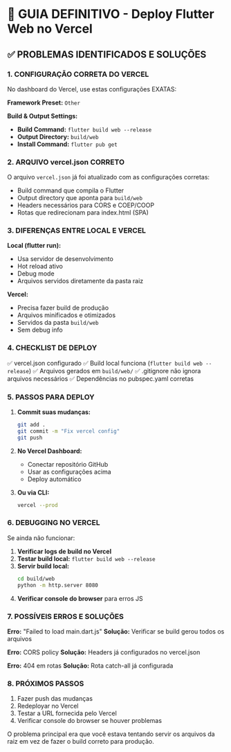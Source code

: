 # 🚀 GUIA DEFINITIVO - Deploy Flutter Web no Vercel

## ✅ PROBLEMAS IDENTIFICADOS E SOLUÇÕES

### 1. **CONFIGURAÇÃO CORRETA DO VERCEL**

No dashboard do Vercel, use estas configurações EXATAS:

**Framework Preset:** `Other`

**Build & Output Settings:**
- **Build Command:** `flutter build web --release`
- **Output Directory:** `build/web`
- **Install Command:** `flutter pub get`

### 2. **ARQUIVO vercel.json CORRETO**

O arquivo `vercel.json` já foi atualizado com as configurações corretas:
- Build command que compila o Flutter
- Output directory que aponta para `build/web`
- Headers necessários para CORS e COEP/COOP
- Rotas que redirecionam para index.html (SPA)

### 3. **DIFERENÇAS ENTRE LOCAL E VERCEL**

**Local (flutter run):**
- Usa servidor de desenvolvimento
- Hot reload ativo
- Debug mode
- Arquivos servidos diretamente da pasta raiz

**Vercel:**
- Precisa fazer build de produção
- Arquivos minificados e otimizados
- Servidos da pasta `build/web`
- Sem debug info

### 4. **CHECKLIST DE DEPLOY**

✅ vercel.json configurado
✅ Build local funciona (`flutter build web --release`)
✅ Arquivos gerados em `build/web/`
✅ .gitignore não ignora arquivos necessários
✅ Dependências no pubspec.yaml corretas

### 5. **PASSOS PARA DEPLOY**

1. **Commit suas mudanças:**
   ```bash
   git add .
   git commit -m "Fix vercel config"
   git push
   ```

2. **No Vercel Dashboard:**
   - Conectar repositório GitHub
   - Usar as configurações acima
   - Deploy automático

3. **Ou via CLI:**
   ```bash
   vercel --prod
   ```

### 6. **DEBUGGING NO VERCEL**

Se ainda não funcionar:

1. **Verificar logs de build no Vercel**
2. **Testar build local:** `flutter build web --release`
3. **Servir build local:** 
   ```bash
   cd build/web
   python -m http.server 8080
   ```
4. **Verificar console do browser** para erros JS

### 7. **POSSÍVEIS ERROS E SOLUÇÕES**

**Erro:** "Failed to load main.dart.js"
**Solução:** Verificar se build gerou todos os arquivos

**Erro:** CORS policy
**Solução:** Headers já configurados no vercel.json

**Erro:** 404 em rotas
**Solução:** Rota catch-all já configurada

### 8. **PRÓXIMOS PASSOS**

1. Fazer push das mudanças
2. Redeployar no Vercel
3. Testar a URL fornecida pelo Vercel
4. Verificar console do browser se houver problemas

O problema principal era que você estava tentando servir os arquivos da raiz em vez de fazer o build correto para produção.
